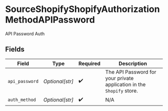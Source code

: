 # SourceShopifyShopifyAuthorizationMethodAPIPassword

API Password Auth


## Fields

| Field                                                                 | Type                                                                  | Required                                                              | Description                                                           |
| --------------------------------------------------------------------- | --------------------------------------------------------------------- | --------------------------------------------------------------------- | --------------------------------------------------------------------- |
| `api_password`                                                        | *Optional[str]*                                                       | :heavy_check_mark:                                                    | The API Password for your private application in the `Shopify` store. |
| `auth_method`                                                         | *Optional[str]*                                                       | :heavy_check_mark:                                                    | N/A                                                                   |